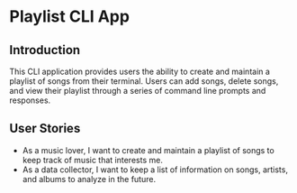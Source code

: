 # Playlist CLI App

## Introduction
This CLI application provides users the ability to create and maintain a playlist of songs from their terminal. Users can add songs, delete songs, and view their playlist through a series of command line prompts and responses.

## User Stories
- As a music lover, I want to create and maintain a playlist of songs to keep track of music that interests me.
- As a data collector, I want to keep a list of information on songs, artists, and albums to analyze in the future.
